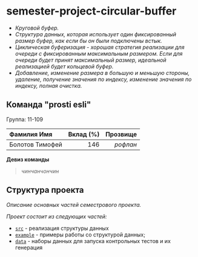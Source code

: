 # semester-project-circular-buffer


- _Круговой буфер._
- _Структура данных, которая использует один фиксированный размер буфер, как если бы он были подключены встык._
- _Циклическая буферизация - хорошая стратегия реализации для очереди с фиксированным максимальным размером. Если для очереди будет принят максимальный размер, идеальной реализацией будет кольцевой буфер._
- _Добавление, изменение размера в большую и меньшую стороны, удаление, получение значения по индексу, изменение значения по индексу, полная очистка._


## Команда "prosti esli"

Группа: 11-109


| Фамилия Имя   | Вклад (%) | Прозвище              |
| :---          |   ---:    |  ---:                 |
| Болотов Тимофей   | 146        |  _рофлан_             |


**Девиз команды**
> _чинчанчончин_
## Структура проекта

_Описание основных частей семестрового проекта._

_Проект состоит из следующих частей:_

- [`src`](src) - реализация структуры данных
- [`example`](example) - примеры работы со структурой данных;
- [`data`](data) - наборы данных для запуска контрольных тестов и их генерация
